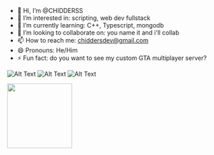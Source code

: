 - 👋 Hi, I’m @CHIDDERSS
- 👀 I’m interested in: scripting, web dev fullstack
- 🌱 I’m currently learning: C++, Typescript, mongodb
- 💞️ I’m looking to collaborate on: you name it and i'll collab
- 📫 How to reach me: chiddersdev@gmail.com
- 😄 Pronouns: He/Him
- ⚡ Fun fact: do you want to see my custom GTA multiplayer server?

![Alt Text](https://media.tenor.com/G9td0kkOSjsAAAAi/cat-meme-kiss.gif) ![Alt Text](https://media.tenor.com/aSHBPR_gCXQAAAAi/shocked-surprised.gif) ![Alt Text](https://media.tenor.com/7ynNPpnsQ8MAAAAi/duck-dancing.gif)

<img src="https://media1.tenor.com/m/gm_mhpzK1wsAAAAC/gato-cat.gif" width="150" height="150"> 
<!---
CHIDDERSS/CHIDDERSS is a ✨ special ✨ repository because its `README.md` (this file) appears on your GitHub profile.
You can click the Preview link to take a look at your changes.
----------- imgs for future use - <img src="https://media.tenor.com/am86MJSZVUwAAAAi/hehe.gif" width="150" height="150"> -----------
--->
